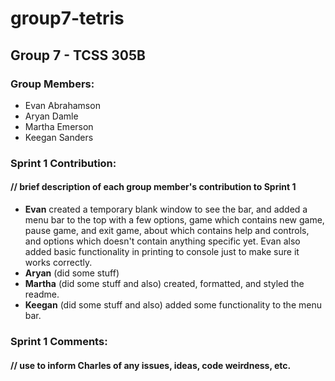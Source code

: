 # group7-tetris

## Group 7 - TCSS 305B

### Group Members:
+ Evan Abrahamson
+ Aryan Damle
+ Martha Emerson
+ Keegan Sanders

### Sprint 1 Contribution:
####    // brief description of each group member's contribution to Sprint 1
+ **Evan** created a temporary blank window to see the bar, and added a menu bar to the top with a few options, game which contains new game, pause game, and exit game, about which contains help and controls, and options which doesn't contain anything specific yet. Evan also added basic functionality in printing to console just to make sure it works correctly.
+ **Aryan** (did some stuff)
+ **Martha** (did some stuff and also) created, formatted, and styled the readme.
+ **Keegan** (did some stuff and also) added some functionality to the menu bar.

### Sprint 1 Comments:
####    // use to inform Charles of any issues, ideas, code weirdness, etc.
